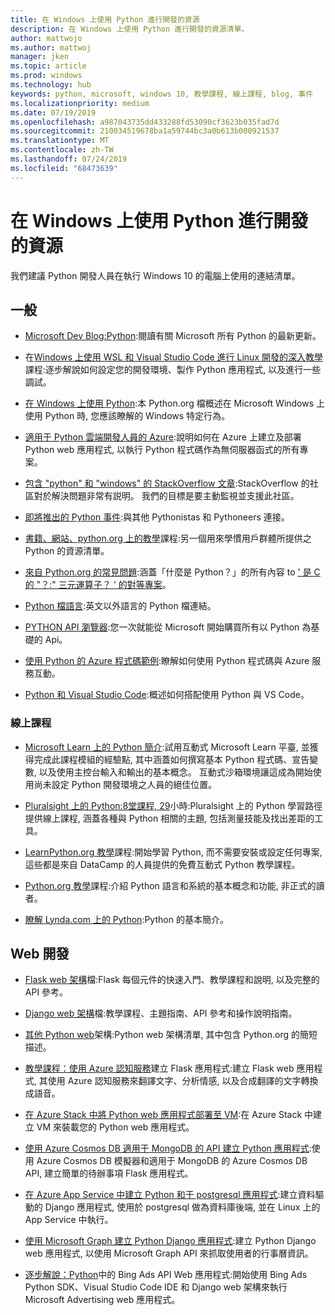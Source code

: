 ```yaml
---
title: 在 Windows 上使用 Python 進行開發的資源
description: 在 Windows 上使用 Python 進行開發的資源清單。
author: mattwojo
ms.author: mattwoj
manager: jken
ms.topic: article
ms.prod: windows
ms.technology: hub
keywords: python, microsoft, windows 10, 教學課程, 線上課程, blog, 事件
ms.localizationpriority: medium
ms.date: 07/19/2019
ms.openlocfilehash: a987043735dd433288fd53090cf3623b035fad7d
ms.sourcegitcommit: 210034519678ba1a59744bc3a0b613b000921537
ms.translationtype: MT
ms.contentlocale: zh-TW
ms.lasthandoff: 07/24/2019
ms.locfileid: "68473639"
---
```

# <a name="resources-for-developing-with-python-on-windows"></a>在 Windows 上使用 Python 進行開發的資源

我們建議 Python 開發人員在執行 Windows 10 的電腦上使用的連結清單。

## <a name="general"></a>一般

- [Microsoft Dev Blog:Python](https://devblogs.microsoft.com/python/):閱讀有關 Microsoft 所有 Python 的最新更新。

- 在[Windows 上使用 WSL 和 Visual Studio Code 進行 Linux 開發的深入教學](https://devblogs.microsoft.com/commandline/an-in-depth-tutorial-on-linux-development-on-windows-with-wsl-and-visual-studio-code/)課程:逐步解說如何設定您的開發環境、製作 Python 應用程式, 以及進行一些調試。

- [在 Windows 上使用 Python](https://docs.python.org/3/using/windows.html):本 Python.org 檔概述在 Microsoft Windows 上使用 Python 時, 您應該瞭解的 Windows 特定行為。

- [適用于 Python 雲端開發人員的 Azure](https://docs.microsoft.com/azure/python/):說明如何在 Azure 上建立及部署 Python web 應用程式, 以執行 Python 程式碼作為無伺服器函式的所有專案。

- [包含 "python" 和 "windows" 的 StackOverflow 文章](https://stackoverflow.com/questions/4750806/how-do-i-install-pip-on-windows/12476379):StackOverflow 的社區對於解決問題非常有説明。 我們的目標是要主動監視並支援此社區。

- [即將推出的 Python 事件](https://www.python.org/events/python-events):與其他 Pythonistas 和 Pythoneers 連接。

- [書籍、網站、python.org 上的教學](https://wiki.python.org/moin/BeginnersGuide/Programmers)課程:另一個用來學慣用戶群體所提供之 Python 的資源清單。

- [來自 Python.org 的常見問題](https://docs.python.org/3/faq/):涵蓋「什麼是 Python？」的所有內容 to [' 是 C 的 "？:" 三元運算子？ ' 的對等專案](https://docs.python.org/3/faq/programming.html#is-there-an-equivalent-of-c-s-ternary-operator)。

- [Python 檔語言](https://wiki.python.org/moin/Languages):英文以外語言的 Python 檔連結。

- [PYTHON API 瀏覽器](https://docs.microsoft.com/python/api/?view=azure-python):您一次就能從 Microsoft 開始購買所有以 Python 為基礎的 Api。

- [使用 Python 的 Azure 程式碼範例](https://azure.microsoft.com/en-us/resources/samples/?platform=python&sort=0):瞭解如何使用 Python 程式碼與 Azure 服務互動。

- [Python 和 Visual Studio Code](https://code.visualstudio.com/docs/languages/python):概述如何搭配使用 Python 與 VS Code。


### <a name="online-courses"></a>線上課程

- [Microsoft Learn 上的 Python 簡介](https://docs.microsoft.com/en-us/learn/modules/intro-to-python/):試用互動式 Microsoft Learn 平臺, 並獲得完成此課程模組的經驗點, 其中涵蓋如何撰寫基本 Python 程式碼、宣告變數, 以及使用主控台輸入和輸出的基本概念。 互動式沙箱環境讓這成為開始使用尚未設定 Python 開發環境之人員的絕佳位置。

- [Pluralsight 上的 Python:8堂課程, 29](https://app.pluralsight.com/paths/skills/python)小時:Pluralsight 上的 Python 學習路徑提供線上課程, 涵蓋各種與 Python 相關的主題, 包括測量技能及找出差距的工具。

- [LearnPython.org 教學](https://www.learnpython.org/)課程:開始學習 Python, 而不需要安裝或設定任何專案, 這些都是來自 DataCamp 的人員提供的免費互動式 Python 教學課程。

- [Python.org 教學](https://docs.python.org/3/tutorial/index.html)課程:介紹 Python 語言和系統的基本概念和功能, 非正式的讀者。

- [瞭解 Lynda.com 上的 Python](https://www.lynda.com/Python-tutorials/Learning-Python/661773-2.html):Python 的基本簡介。

## <a name="web-development"></a>Web 開發

- [Flask web 架構](https://flask.palletsprojects.com/en/1.1.x/)檔:Flask 每個元件的快速入門、教學課程和說明, 以及完整的 API 參考。

- [Django web 架構](https://docs.djangoproject.com/en/2.2/)檔:教學課程、主題指南、API 參考和操作說明指南。

- [其他 Python web](https://wiki.python.org/moin/WebFrameworks)架構:Python web 架構清單, 其中包含 Python.org 的簡短描述。

- [教學課程：使用 Azure 認知服務](https://docs.microsoft.com/azure/cognitive-services/translator/tutorial-build-flask-app-translation-synthesis)建立 Flask 應用程式:建立 Flask web 應用程式, 其使用 Azure 認知服務來翻譯文字、分析情感, 以及合成翻譯的文字轉換成語音。

- [在 Azure Stack 中將 Python web 應用程式部署至 VM](https://docs.microsoft.com/azure-stack/user/azure-stack-dev-start-howto-vm-python):在 Azure Stack 中建立 VM 來裝載您的 Python web 應用程式。

- [使用 Azure Cosmos DB 適用于 MongoDB 的 API 建立 Python 應用程式](https://docs.microsoft.com/azure/cosmos-db/create-mongodb-flask):使用 Azure Cosmos DB 模擬器和適用于 MongoDB 的 Azure Cosmos DB API, 建立簡單的待辦事項 Flask 應用程式。

- [在 Azure App Service 中建立 Python 和于 postgresql 應用程式](https://docs.microsoft.com/azure/app-service/containers/tutorial-python-postgresql-app):建立資料驅動的 Django 應用程式, 使用於 postgresql 做為資料庫後端, 並在 Linux 上的 App Service 中執行。

- [使用 Microsoft Graph 建立 Python Django 應用程式](https://docs.microsoft.com/graph/tutorials/python):建立 Python Django web 應用程式, 以使用 Microsoft Graph API 來抓取使用者的行事曆資訊。

- [逐步解說：Python](https://docs.microsoft.com/advertising/guides/walkthrough-web-application-python?view=bingads-13)中的 Bing Ads API Web 應用程式:開始使用 Bing Ads Python SDK、Visual Studio Code IDE 和 Django web 架構來執行 Microsoft Advertising web 應用程式。

<!-- ## Data Science and Machine Learning

- Anaconda - brief description
- Canopy - brief description
- TensorFlow - brief description
- Scikit-Learn, Keras, PyTorch, etc - brief descriptions

## Desktop GUI app and IoT development

- PyQT - brief description
- PyJs - brief description
- PyGUI - brief descriptio
- Kivy - brief descriptio
- PyGTK - brief descriptio
- WxPython - brief description
- PyGame - brief description (with links to our internal games once they're done?) -->
